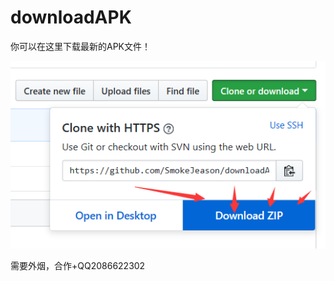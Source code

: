 # downloadAPK
你可以在这里下载最新的APK文件！

![image](https://github.com/SmokeJeason/downloadAPK/raw/master/images/download1.png)


需要外烟，合作+QQ2086622302
